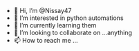 - 👋 Hi, I’m @Nissay47
- 👀 I’m interested in python automations
- 🌱 I’m currently learning them
- 💞️ I’m looking to collaborate on ...anything
- 📫 How to reach me ...

<!---
Nissay47/Nissay47 is a ✨ special ✨ repository because its `README.md` (this file) appears on your GitHub profile.
You can click the Preview link to take a look at your changes.
--->
